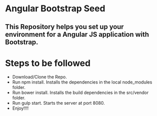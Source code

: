 # Angular Bootstrap Seed
This Repository helps you set up your environment for a Angular JS application with Bootstrap.
----------------------------------------------------------------------------------------------------------------------------
# Steps to be followed
* Download/Clone the Repo.
* Run npm install. Installs the dependencies in the local node_modules folder.
* Run bower install. Installs the build dependencies in the src/vendor folder.
* Run gulp start. Starts the server at port 8080.
* Enjoy!!!!
